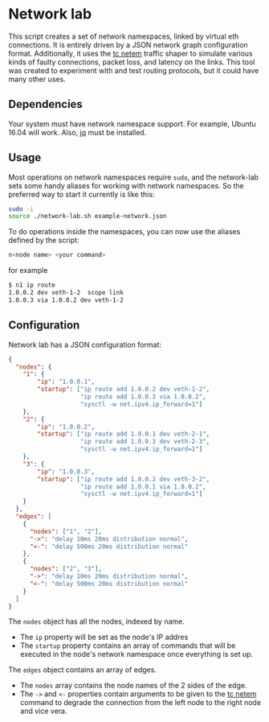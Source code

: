 # Network lab
This script creates a set of network namespaces, linked by virtual eth connections. It is entirely driven by a JSON network graph configuration format. Additionally, it uses the [tc netem](http://man7.org/linux/man-pages/man8/tc-netem.8.html) traffic shaper to simulate various kinds of faulty connections, packet loss, and latency on the links. This tool was created to experiment with and test routing protocols, but it could have many other uses.

## Dependencies
Your system must have network namespace support. For example, Ubuntu 16.04 will work. Also, [jq](https://stedolan.github.io/jq/) must be installed.

## Usage
Most operations on network namespaces require `sudo`, and the network-lab sets some handy aliases for working with network namespaces. So the preferred way to start it currently is like this:

```bash
sudo -i
source ./network-lab.sh example-network.json
```

To do operations inside the namespaces, you can now use the aliases defined by the script:

```bash
n<node name> <your command>
```
for example
```bash
$ n1 ip route
1.0.0.2 dev veth-1-2  scope link 
1.0.0.3 via 1.0.0.2 dev veth-1-2 
```

## Configuration
Network lab has a JSON configuration format:

```json
{
  "nodes": {
    "1": {
        "ip": "1.0.0.1",
        "startup": ["ip route add 1.0.0.2 dev veth-1-2",
                    "ip route add 1.0.0.3 via 1.0.0.2",
                    "sysctl -w net.ipv4.ip_forward=1"]
    },
    "2": {
        "ip": "1.0.0.2",
        "startup": ["ip route add 1.0.0.1 dev veth-2-1",
                    "ip route add 1.0.0.3 dev veth-2-3",
                    "sysctl -w net.ipv4.ip_forward=1"]
    },
    "3": {
        "ip": "1.0.0.3",
        "startup": ["ip route add 1.0.0.2 dev veth-3-2",
                    "ip route add 1.0.0.1 via 1.0.0.2",
                    "sysctl -w net.ipv4.ip_forward=1"]
    }
  },
  "edges": [
    {
      "nodes": ["1", "2"],
      "->": "delay 10ms 20ms distribution normal",
      "<-": "delay 500ms 20ms distribution normal"
    },
    {
      "nodes": ["2", "3"],
      "->": "delay 10ms 20ms distribution normal",
      "<-": "delay 500ms 20ms distribution normal"
    }
  ]
}

```

The `nodes` object has all the nodes, indexed by name.
- The `ip` property will be set as the node's IP addres
- The `startup` property contains an array of commands that will be executed in the node's network namespace once everything is set up.

The `edges` object contains an array of edges.
- The `nodes` array contains the node names of the 2 sides of the edge.
- The `->` and `<-` properties contain arguments to be given to the [tc netem](http://man7.org/linux/man-pages/man8/tc-netem.8.html) command to degrade the connection from the left node to the right node and vice vera.
